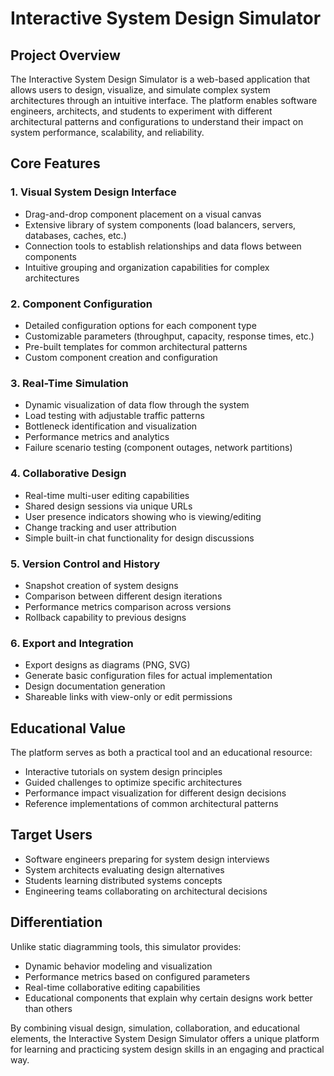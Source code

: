 # Interactive System Design Simulator

## Project Overview

The Interactive System Design Simulator is a web-based application that allows users to design, visualize, and simulate complex system architectures through an intuitive interface. The platform enables software engineers, architects, and students to experiment with different architectural patterns and configurations to understand their impact on system performance, scalability, and reliability.

## Core Features

### 1. Visual System Design Interface

- Drag-and-drop component placement on a visual canvas
- Extensive library of system components (load balancers, servers, databases, caches, etc.)
- Connection tools to establish relationships and data flows between components
- Intuitive grouping and organization capabilities for complex architectures

### 2. Component Configuration

- Detailed configuration options for each component type
- Customizable parameters (throughput, capacity, response times, etc.)
- Pre-built templates for common architectural patterns
- Custom component creation and configuration

### 3. Real-Time Simulation

- Dynamic visualization of data flow through the system
- Load testing with adjustable traffic patterns
- Bottleneck identification and visualization
- Performance metrics and analytics
- Failure scenario testing (component outages, network partitions)

### 4. Collaborative Design

- Real-time multi-user editing capabilities
- Shared design sessions via unique URLs
- User presence indicators showing who is viewing/editing
- Change tracking and user attribution
- Simple built-in chat functionality for design discussions

### 5. Version Control and History

- Snapshot creation of system designs
- Comparison between different design iterations
- Performance metrics comparison across versions
- Rollback capability to previous designs

### 6. Export and Integration

- Export designs as diagrams (PNG, SVG)
- Generate basic configuration files for actual implementation
- Design documentation generation
- Shareable links with view-only or edit permissions

## Educational Value

The platform serves as both a practical tool and an educational resource:

- Interactive tutorials on system design principles
- Guided challenges to optimize specific architectures
- Performance impact visualization for different design decisions
- Reference implementations of common architectural patterns

## Target Users

- Software engineers preparing for system design interviews
- System architects evaluating design alternatives
- Students learning distributed systems concepts
- Engineering teams collaborating on architectural decisions

## Differentiation

Unlike static diagramming tools, this simulator provides:

- Dynamic behavior modeling and visualization
- Performance metrics based on configured parameters
- Real-time collaborative editing capabilities
- Educational components that explain why certain designs work better than others

By combining visual design, simulation, collaboration, and educational elements, the Interactive System Design Simulator offers a unique platform for learning and practicing system design skills in an engaging and practical way.
